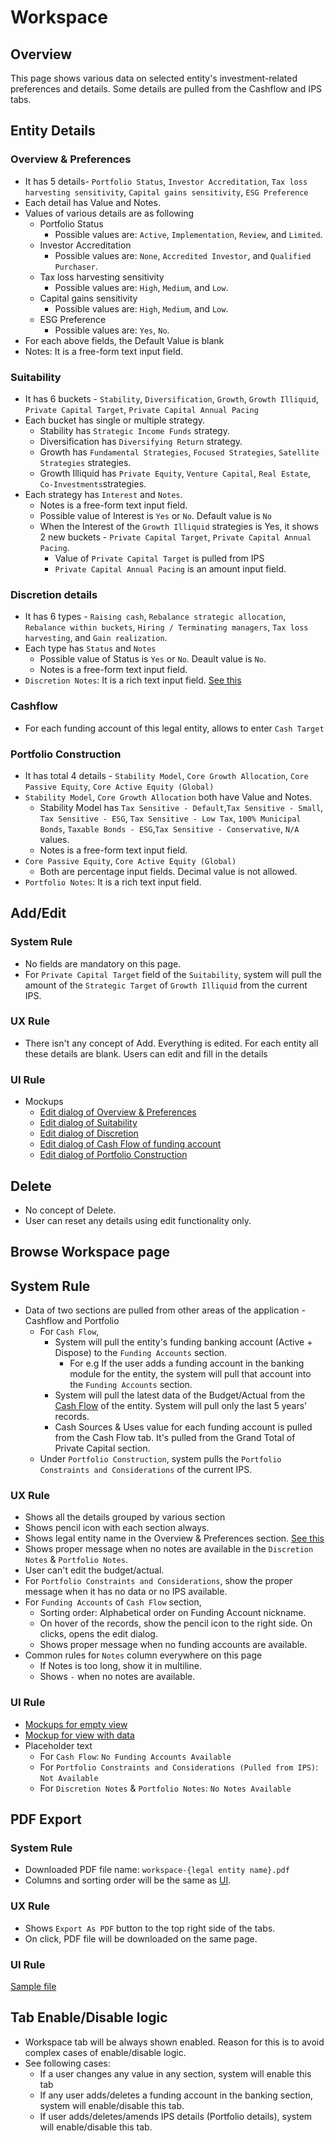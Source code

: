 # Workspace

## Overview
This page shows various data on selected entity's investment-related preferences and details. Some details are pulled from the Cashflow and IPS tabs. 

## Entity Details

### Overview & Preferences
- It has 5 details- `Portfolio Status`, `Investor Accreditation`, `Tax loss harvesting sensitivity`, `Capital gains sensitivity`, `ESG Preference`
- Each detail has Value and Notes.
- Values of various details are as following
    - Portfolio Status 
        - Possible values are: `Active`, `Implementation`, `Review`, and `Limited`. 
    - Investor Accreditation
        - Possible values are: `None`, `Accredited Investor`, and `Qualified Purchaser`.
    - Tax loss harvesting sensitivity
        - Possible values are: `High`, `Medium`, and `Low`.
    - Capital gains sensitivity
        - Possible values are: `High`, `Medium`, and `Low`.
    - ESG Preference
        - Possible values are: `Yes`, `No`.
- For each above fields, the Default Value is blank
- Notes: It is a free-form text input field. 

### Suitability
- It has 6 buckets - `Stability`, `Diversification`, `Growth`, `Growth Illiquid`, `Private Capital Target`, `Private Capital Annual Pacing`
- Each bucket has single or multiple strategy. 
    - Stability has `Strategic Income Funds` strategy.
    - Diversification has `Diversifying Return` strategy.
    - Growth has `Fundamental Strategies`, `Focused Strategies`, `Satellite Strategies` strategies.
    - Growth Illiquid has `Private Equity`, `Venture Capital`, `Real Estate`, `Co-Investments`strategies.
- Each strategy has `Interest` and `Notes`.
    - Notes is a free-form text input field.
    - Possible value of Interest is `Yes` or `No`. Default value is `No`
    - When the Interest of the `Growth Illiquid` strategies is Yes, it shows 2 new buckets - `Private Capital Target`, `Private Capital Annual Pacing`.
        - Value of `Private Capital Target` is pulled from IPS
        - `Private Capital Annual Pacing` is an amount input field.

### Discretion details
- It has 6 types - `Raising cash`, `Rebalance strategic allocation`, `Rebalance within buckets`, `Hiring / Terminating managers`, `Tax loss harvesting`, and `Gain realization`.
- Each type has `Status` and `Notes`
    - Possible value of Status is `Yes` or `No`. Deault value is `No`.
    - Notes is a free-form text input field.
- `Discretion Notes`: It is a rich text input field. [See this](https://drive.google.com/file/d/10doJZJj0YbGC6dcZ8aqw_Rhp-VTfV_Zc/view?usp=sharing)

### Cashflow
- For each funding account of this legal entity, allows to enter `Cash Target`

### Portfolio Construction
- It has total 4 details - `Stability Model`, `Core Growth Allocation`, `Core Passive Equity`, `Core Active Equity (Global)`
- `Stability Model`, `Core Growth Allocation` both have Value and Notes.
    - Stability Model has `Tax Sensitive - Default`,`Tax Sensitive - Small`, `Tax Sensitive - ESG`, `Tax Sensitive - Low Tax`, `100% Municipal Bonds`, `Taxable Bonds - ESG`,`Tax Sensitive - Conservative`, `N/A` values.
    - Notes is a free-form text input field.
- `Core Passive Equity`, `Core Active Equity (Global)` 
    - Both are percentage input fields. Decimal value is not allowed.
- `Portfolio Notes`: It is a rich text input field.


## Add/Edit

### System Rule
- No fields are mandatory on this page.
- For `Private Capital Target` field of the `Suitability`, system will pull the amount of the `Strategic Target` of `Growth Illiquid` from the current IPS.

### UX Rule
- There isn't any concept of Add. Everything is edited. For each entity all these details are blank. Users can edit and fill in the details 

### UI Rule
- Mockups
    - [Edit dialog of Overview & Preferences](https://drive.google.com/file/d/1KgFQ1STnWBYQ_Tofq7j6-AIhYBrUT-SO/view?usp=sharing)
    - [Edit dialog of Suitability](https://drive.google.com/file/d/1lWlzqu-ftQoI9C2BwsjhCSKq6JAfAc88/view?usp=sharing)
    - [Edit dialog of Discretion](https://drive.google.com/file/d/13yKDDn_5au6eH9WlYZI1TWnHByC9onmO/view?usp=sharing)
    - [Edit dialog of Cash Flow of funding account](https://drive.google.com/file/d/1Bltu8bg8_4UFaesthpY93aVKVIx-PN7v/view?usp=sharing)
    - [Edit dialog of Portfolio Construction](https://drive.google.com/file/d/1ZolmFLe1Jwenk1B5c0SUM_0LkGl_RSL2/view?usp=sharing)


## Delete
- No concept of Delete. 
- User can reset any details using edit functionality only. 


## Browse Workspace page
## System Rule
- Data of two sections are pulled from other areas of the application - Cashflow and Portfolio
    - For `Cash Flow`, 
        - System will pull the entity's funding banking account (Active + Dispose) to the `Funding Accounts` section.
            - For e.g If the user adds a funding account in the banking module for the entity, the system will pull that account into the `Funding Accounts` section. 
        - System will pull the latest data of the Budget/Actual from the [Cash Flow](../cash-flow/cash-flow.md#annual-cash-budget--actual-tracking) of the entity. System will pull only the last 5 years' records. 
        - Cash Sources & Uses value for each funding account is pulled from the Cash Flow tab. It's pulled from the Grand Total of Private Capital section. 
    - Under `Portfolio Construction`, system pulls the `Portfolio Constraints and Considerations` of the current IPS.

### UX Rule
- Shows all the details grouped by various section
- Shows pencil icon with each section always.
- Shows legal entity name in the Overview & Preferences section. [See this](https://drive.google.com/file/d/19neVS67d5fNA5EnxIgIp-gvE5Do3GAqo/view?usp=sharing) 
- Shows proper message when no notes are available in the `Discretion Notes` & `Portfolio Notes`. 
- User can't edit the budget/actual. 
- For `Portfolio Constraints and Considerations`, show the proper message when it has no data or no IPS available.
- For `Funding Accounts` of `Cash Flow` section, 
    - Sorting order: Alphabetical order on Funding Account nickname.
    - On hover of the records, show the pencil icon to the right side. On clicks, opens the edit dialog. 
    - Shows proper message when no funding accounts are available.
- Common rules for `Notes` column everywhere on this page
    - If Notes is too long, show it in multiline.
    - Shows `-` when no notes are available.

### UI Rule
- [Mockups for empty view](https://drive.google.com/file/d/19neVS67d5fNA5EnxIgIp-gvE5Do3GAqo/view?usp=sharing)
- [Mockup for view with data](https://drive.google.com/file/d/1rkB4iCIHZ9irwwsB3jwcLBf1N1f4zNKZ/view?usp=sharing)
- Placeholder text
    - For `Cash Flow`: `No Funding Accounts Available`
    - For `Portfolio Constraints and Considerations (Pulled from IPS)`: `Not Available`
    - For `Discretion Notes` & `Portfolio Notes`: `No Notes Available`



## PDF Export

### System Rule
- Downloaded PDF file name: `workspace-{legal entity name}.pdf`
- Columns and sorting order will be the same as [UI](#ux-rule-1).

### UX Rule
- Shows `Export As PDF` button to the top right side of the tabs.
- On click, PDF file will be downloaded on the same page.

### UI Rule
[Sample file](https://drive.google.com/file/d/1GhAmsR0Dd1-ticWLQsmY40qeV7ktuEYZ/view?usp=sharing)



## Tab Enable/Disable logic
- Workspace tab will be always shown enabled. Reason for this is to avoid complex cases of enable/disable logic. 
- See following cases:
    - If a user changes any value in any section, system will enable this tab
    - If any user adds/deletes a funding account in the banking section, system will enable/disable this tab.
    - If user adds/deletes/amends IPS details (Portfolio details), system will enable/disable this tab.
